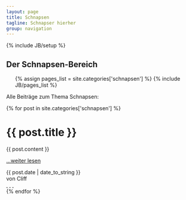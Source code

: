 ```yaml
---
layout: page
title: Schnapsen
tagline: Schnapser hierher
group: navigation
---
```

{% include JB/setup %}

<div class="col-md-12">
  <div class="category-header">
    <h2>Der Schnapsen-Bereich</h2>
    <ul class="tag_box inline">
      {% assign pages_list = site.categories['schnapsen'] %}
      {% include JB/pages_list %}
    </ul>
  </div>

  <p>Alle Beiträge zum Thema Schnapsen:</p>
</div>

<div class="posts col-md-12">
  {% for post in site.categories['schnapsen'] %}
    <div class="article row">
      <div class="page-header col-md-12">
        <h1>{{ post.title }}</h1>
      </div>
      <div class="main col-md-8">
        {{ post.content }}
        <p><a href="{{ BASE_PATH }}{{ post.url }}">…weiter lesen</a></p>
      </div>
      <div class="col-md-4">
        <div class="col-md-12 meta-tag">
          <span class="date">{{ post.date | date_to_string }}</span><br />
          <span>von Cliff</span>
          <div class="social-media">
            <a href="#" class="fa fa-google-plus">&nbsp;</a>
            <a href="#" class="fa fa-facebook-square">&nbsp;</a>
            <a href="#" class="fa fa-twitter">&nbsp;</a>
          </div>
        </div>
      </div>
    </div>
  {% endfor %}
</div>
